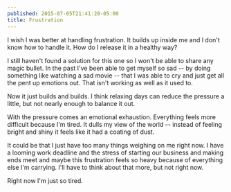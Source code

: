 ```yaml
---
published: 2015-07-05T21:41:20-05:00
title: Frustration
---
```

I wish I was better at handling frustration. It builds up inside me and I don't know how to handle it. How do I release it in a healthy way?

I still haven't found a solution for this one so I won't be able to share any magic bullet. In the past I've been able to get myself so sad -- by doing something like watching a sad movie -- that I was able to cry and just get all the pent up emotions out. That isn't working as well as it used to.

Now it just builds and builds. I think relaxing days can reduce the pressure a little, but not nearly enough to balance it out.

With the pressure comes an emotional exhaustion. Everything feels more difficult because I'm tired. It dulls my view of the world -- instead of feeling bright and shiny it feels like it had a coating of dust.

It could be that I just have too many things weighing on me right now. I have a looming work deadline and the stress of starting our business and making ends meet and maybe this frustration feels so heavy because of everything else I'm carrying. I'll have to think about that more, but not right now.

Right now I'm just so tired.